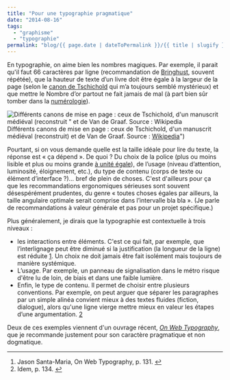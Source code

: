 ```yaml
---
title: "Pour une typographie pragmatique"
date: "2014-08-16"
tags:
  - "graphisme"
  - "typographie"
permalink: "blog/{{ page.date | dateToPermalink }}/{{ title | slugify }}/"
---
```


En typographie, on aime bien les nombres magiques. Par exemple, il parait qu'il faut 66 caractères par ligne (recommandation de [Bringhust](http://jacobian.org/writing/typography-rhythm-proportion/), souvent répétée), que la hauteur de texte d’un livre doit être égale à la largeur de la page (selon le [canon de Tschichold](https://en.wikipedia.org/wiki/Canons_of_page_construction#Golden_canon) qui m’a toujours semblé mystérieux) et que mettre le Nombre d’or partout ne fait jamais de mal (à part bien sûr tomber dans la [numérologie](http://www.laputanlogic.com/articles/2005/04/14-1647-4601.html)).

![Différents canons de mise en page : ceux de Tschichold, d'un manuscrit médiéval (reconstruit " et de Van de Graaf. Source : Wikipedia](/assets/images/canons_mise_en_page.png) Différents canons de mise en page : ceux de Tschichold, d'un manuscrit médiéval (reconstruit) et de Van de Graaf. Source : [Wikipedia](https://en.wikipedia.org/wiki/Canons_of_page_construction)")

Pourtant, si on vous demande quelle est la taille idéale pour lire du texte, la réponse est « ça dépend ». De quoi ? Du choix de la police (plus ou moins lisible et plus ou moins grande [à unité égale](http://www.fontbureau.com/blog/the-em/)), de l’usage (niveau d’attention, luminosité, éloignement, etc.), du type de contenu (corps de texte ou élément d’interface ?)… bref de plein de choses. C'est d'ailleurs pour ça que les recommandations ergonomiques sérieuses sont souvent désespérément prudentes, du genre « toutes choses égales par ailleurs, la taille angulaire optimale serait comprise dans l’intervalle bla bla ». (Je parle de recommandations à valeur générale et pas pour un projet spécifique.)

Plus généralement, je dirais que la typographie est contextuelle à trois niveaux :

- les interactions entre éléments. C'est ce qui fait, par exemple, que l’interlignage peut être diminué si la justification (la longueur de la ligne) est réduite [1](#fn-729-1). Un choix ne doit jamais être fait isolément mais toujours de manière systémique.
- L’usage. Par exemple, un panneau de signalisation dans le métro risque d'être lu de loin, de biais et dans une faible lumière.
- Enfin, le type de contenu. Il permet de choisir entre plusieurs conventions. Par exemple, on peut arguer que séparer les paragraphes par un simple alinéa convient mieux à des textes fluides (fiction, dialogue), alors qu'une ligne vierge mettre mieux en valeur les étapes d’une argumentation. [2](#fn-729-2)

Deux de ces exemples viennent d'un ouvrage récent, [_On Web Typography_](http://www.abookapart.com/products/on-web-typography), que je recommande justement pour son caractère pragmatique et non dogmatique.

* * *

1. Jason Santa-Maria, On Web Typography, p. 131. [↩](#fnref-729-1)
2. Idem, p. 134. [↩](#fnref-729-2)
